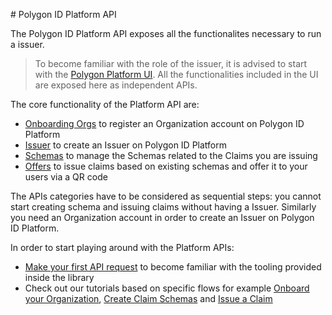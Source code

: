 # Polygon ID Platform API

The Polygon ID Platform API exposes all the functionalites necessary to run a issuer.

> To become familiar with the role of the issuer, it is advised to start with the [Polygon Platform UI](https://platform-test.polygonid.com/). All the functionalities included in the UI are exposed here as independent APIs.

The core functionality of the Platform API are:

- [Onboarding Orgs](./onborading-orgs/introduction.md) to register an Organization account on Polygon ID Platform
- [Issuer](./issuer/introduction.md) to create an Issuer on Polygon ID Platform
- [Schemas](./schemas/introduction.md) to manage the Schemas related to the Claims you are issuing
- [Offers](./offers/introduction.md) to issue claims based on existing schemas and offer it to your users via a QR code

The APIs categories have to be considered as sequential steps: you cannot start creating schema and issuing claims without having a Issuer. Similarly you need an Organization account in order to create an Issuer on Polygon ID Platform. 

In order to start playing around with the Platform APIs:

- [Make your first API request](./make-your-first-request.md) to become familiar with the tooling provided inside the library
- Check out our tutorials based on specific flows for example [Onboard your Organization](./onboarding-org-flow-tutorial.md), [Create Claim Schemas](./create-schema-flow-tutorial.md) and [Issue a Claim](./issue-claim-flow-tutorial.md)
